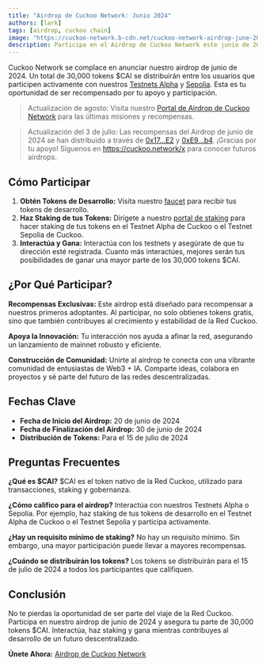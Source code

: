 ```yaml
---
title: "Airdrop de Cuckoo Network: Junio 2024"
authors: [lark]
tags: [airdrop, cuckoo chain]
image: "https://cuckoo-network.b-cdn.net/cuckoo-network-airdrop-june-2024.webp"
description: Participa en el Airdrop de Cuckoo Network este junio de 2024. Interactúa con nuestros Testnets Alpha y Sepolia para ganar tu parte de 30,000 tokens $CAI. ¡No te lo pierdas!
---
```


Cuckoo Network se complace en anunciar nuestro airdrop de junio de 2024. Un total de 30,000 tokens $CAI se distribuirán entre los usuarios que participen activamente con nuestros [Testnets Alpha](https://scan.cuckoo.network/) y [Sepolia](https://testnet-scan.cuckoo.network/). Esta es tu oportunidad de ser recompensado por tu apoyo y participación.

> Actualización de agosto: Visita nuestro [Portal de Airdrop de Cuckoo Network](https://cuckoo.network/portal/airdrop) para las últimas misiones y recompensas.

> Actualización del 3 de julio: Las recompensas del Airdrop de junio de 2024 se han distribuido a través de [0x17...E2](https://scan.cuckoo.network/address/0x17Ee826fB6E9Cf7Bc1433a50215A62Ff49999CE2) y [0xE9...b4](https://scan.cuckoo.network/address/0xE92f753D70B650424677B206Afd616A895D32eb4). ¡Gracias por tu apoyo! Síguenos en https://cuckoo.network/x para conocer futuros airdrops.

## Cómo Participar

1. **Obtén Tokens de Desarrollo:** Visita nuestro [faucet](https://cuckoo.network/portal/faucet/) para recibir tus tokens de desarrollo.
2. **Haz Staking de tus Tokens:** Dirígete a nuestro [portal de staking](https://cuckoo.network/portal/staking/testnet) para hacer staking de tus tokens en el Testnet Alpha de Cuckoo o el Testnet Sepolia de Cuckoo.
3. **Interactúa y Gana:** Interactúa con los testnets y asegúrate de que tu dirección esté registrada. Cuanto más interactúes, mejores serán tus posibilidades de ganar una mayor parte de los 30,000 tokens $CAI.

## ¿Por Qué Participar?

**Recompensas Exclusivas:** Este airdrop está diseñado para recompensar a nuestros primeros adoptantes. Al participar, no solo obtienes tokens gratis, sino que también contribuyes al crecimiento y estabilidad de la Red Cuckoo.

**Apoya la Innovación:** Tu interacción nos ayuda a afinar la red, asegurando un lanzamiento de mainnet robusto y eficiente.

**Construcción de Comunidad:** Unirte al airdrop te conecta con una vibrante comunidad de entusiastas de Web3 + IA. Comparte ideas, colabora en proyectos y sé parte del futuro de las redes descentralizadas.

## Fechas Clave

- **Fecha de Inicio del Airdrop:** 20 de junio de 2024
- **Fecha de Finalización del Airdrop:** 30 de junio de 2024
- **Distribución de Tokens:** Para el 15 de julio de 2024

## Preguntas Frecuentes

**¿Qué es $CAI?** $CAI es el token nativo de la Red Cuckoo, utilizado para transacciones, staking y gobernanza.

**¿Cómo califico para el airdrop?** Interactúa con nuestros Testnets Alpha o Sepolia. Por ejemplo, haz staking de tus tokens de desarrollo en el Testnet Alpha de Cuckoo o el Testnet Sepolia y participa activamente.

**¿Hay un requisito mínimo de staking?** No hay un requisito mínimo. Sin embargo, una mayor participación puede llevar a mayores recompensas.

**¿Cuándo se distribuirán los tokens?** Los tokens se distribuirán para el 15 de julio de 2024 a todos los participantes que califiquen.

## Conclusión

No te pierdas la oportunidad de ser parte del viaje de la Red Cuckoo. Participa en nuestro airdrop de junio de 2024 y asegura tu parte de 30,000 tokens $CAI. Interactúa, haz staking y gana mientras contribuyes al desarrollo de un futuro descentralizado.

**Únete Ahora:** [Airdrop de Cuckoo Network](https://cuckoo.network/portal/faucet/)